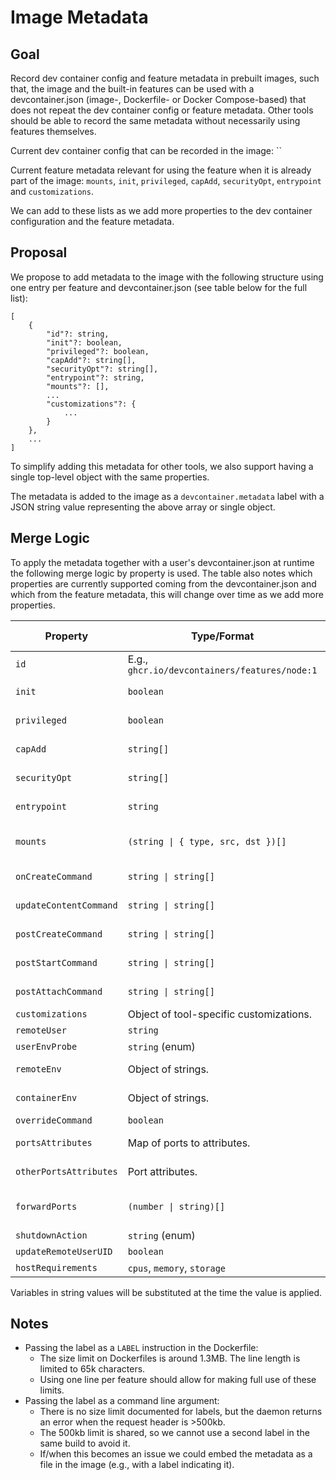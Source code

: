 # Image Metadata

## Goal

Record dev container config and feature metadata in prebuilt images, such that, the image and the built-in features can be used with a devcontainer.json (image-, Dockerfile- or Docker Compose-based) that does not repeat the dev container config or feature metadata. Other tools should be able to record the same metadata without necessarily using features themselves.

Current dev container config that can be recorded in the image: ``

Current feature metadata relevant for using the feature when it is already part of the image: `mounts`, `init`, `privileged`, `capAdd`, `securityOpt`, `entrypoint` and `customizations`.

We can add to these lists as we add more properties to the dev container configuration and the feature metadata.

## Proposal

We propose to add metadata to the image with the following structure using one entry per feature and devcontainer.json (see table below for the full list):

```
[
	{
		"id"?: string,
		"init"?: boolean,
		"privileged"?: boolean,
		"capAdd"?: string[],
		"securityOpt"?: string[],
		"entrypoint"?: string,
		"mounts"?: [],
		...
		"customizations"?: {
			...
		}
	},
	...
]
```

To simplify adding this metadata for other tools, we also support having a single top-level object with the same properties.

The metadata is added to the image as a `devcontainer.metadata` label with a JSON string value representing the above array or single object.

## Merge Logic

To apply the metadata together with a user's devcontainer.json at runtime the following merge logic by property is used. The table also notes which properties are currently supported coming from the devcontainer.json and which from the feature metadata, this will change over time as we add more properties.

| Property | Type/Format | Merge Logic | devcontainer.json | Feature Metadata |
| -------- | ----------- | ----------- | :---------------: | :--------------: |
| `id` | E.g., `ghcr.io/devcontainers/features/node:1` | Not merged. |   | x |
| `init` | `boolean` | `true` if at least one is `true`, `false` otherwise. |   | x |
| `privileged` | `boolean` | `true` if at least one is `true`, `false` otherwise. |   | x |
| `capAdd` | `string[]` | Union of all `capAdd` arrays without duplicates. |   | x |
| `securityOpt` | `string[]` | Union of all `securityOpt` arrays without duplicates. |   | x |
| `entrypoint` | `string` | Collected list of all entrypoints. |   | x |
| `mounts` | `(string \| { type, src, dst })[]` | Collected list of all mountpoints. Conflicts: Last source wins. | x | x |
| `onCreateCommand` | `string \| string[]` | Collected list of all onCreateCommands. | x |   |
| `updateContentCommand` | `string \| string[]` | Collected list of all updateContentCommands. | x |   |
| `postCreateCommand` | `string \| string[]` | Collected list of all postCreateCommands. | x |   |
| `postStartCommand` | `string \| string[]` | Collected list of all postStartCommands. | x |   |
| `postAttachCommand` | `string \| string[]` | Collected list of all postAttachCommands. | x |   |
| `customizations` | Object of tool-specific customizations. | Merging is left to the tools. | x | x |
| `remoteUser` | `string` | Last value wins. | x |   |
| `userEnvProbe` | `string` (enum) | Last value wins. | x |   |
| `remoteEnv` | Object of strings. | Per variable, last value wins. | x |   |
| `containerEnv` | Object of strings. | Per variable, last value wins. | x |   |
| `overrideCommand` | `boolean` | Last value wins. | x |   |
| `portsAttributes` | Map of ports to attributes. | Per port (not per port attribute), last value wins. | x |   |
| `otherPortsAttributes` | Port attributes. | Last value wins (not per port attribute). | x |   |
| `forwardPorts` | `(number \| string)[]` | Union of all ports without duplicates. Last one wins (when mapping changes). | x |   |
| `shutdownAction` | `string` (enum) | Last value wins. | x |   |
| `updateRemoteUserUID` | `boolean` | Last value wins. | x |   |
| `hostRequirements` | `cpus`, `memory`, `storage` | Max value wins. | x |   |

Variables in string values will be substituted at the time the value is applied.

## Notes

- Passing the label as a `LABEL` instruction in the Dockerfile:
	- The size limit on Dockerfiles is around 1.3MB. The line length is limited to 65k characters.
	- Using one line per feature should allow for making full use of these limits.
- Passing the label as a command line argument:
	- There is no size limit documented for labels, but the daemon returns an error when the request header is >500kb.
	- The 500kb limit is shared, so we cannot use a second label in the same build to avoid it.
	- If/when this becomes an issue we could embed the metadata as a file in the image (e.g., with a label indicating it).
